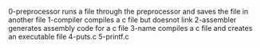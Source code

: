 0-preprocessor runs a file through the preprocessor and saves the file in another file
1-compiler compiles a c file but doesnot link
2-assembler generates assembly code for a c file
3-name compiles a c file and creates an executable file
4-puts.c 
5-printf.c

